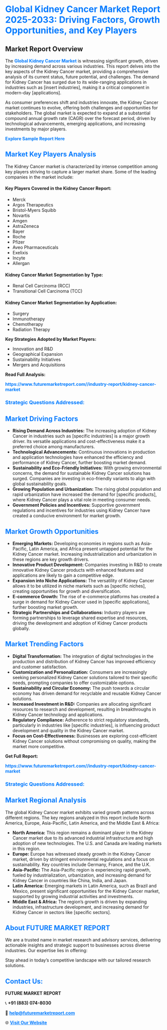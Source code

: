 <h1 style="color: #007BFF;">Global Kidney Cancer Market Report 2025-2033: Driving Factors, Growth Opportunities, and Key Players</h1>

<section id="overview">
<h2>Market Report Overview</h2>
<p>The <a href="https://www.futuremarketreport.com//industry-report/kidney-cancer-market" style="color: #007BFF; text-decoration: none;"><strong>Global Kidney Cancer Market</strong></a> is witnessing significant growth, driven by increasing demand across various industries. This report delves into the key aspects of the Kidney Cancer market, providing a comprehensive analysis of its current status, future potential, and challenges. The demand for Kidney Cancer has surged due to its wide-ranging applications in industries such as [insert industries], making it a critical component in modern-day [applications].</p>
<p>As consumer preferences shift and industries innovate, the Kidney Cancer market continues to evolve, offering both challenges and opportunities for stakeholders. The global market is expected to expand at a substantial compound annual growth rate (CAGR) over the forecast period, driven by technological advancements, emerging applications, and increasing investments by major players.</p>
</section>

<section id="overview">
<p><a href="https://www.futuremarketreport.com//request-sample/reportId=82732" style="color: #007BFF; text-decoration: none;"><strong>Explore Sample Report Here</strong></a></p>
</section>

<section id="key-players">
<h2 style="color: #007BFF;">Market Key Players Analysis</h2>
<p>The Kidney Cancer market is characterized by intense competition among key players striving to capture a larger market share. Some of the leading companies in the market include:</p>
<h4>Key Players Covered in the Kidney Cancer Report:</h4>
<ul><li>Merck</li><li>Argos Therapeutics</li><li>Bristol-Myers Squibb</li><li>Novartis</li><li>Amgen</li><li>AstraZeneca</li><li>Bayer</li><li>Roche</li><li>Pfizer</li><li>Aveo Pharmaceuticals</li><li>Exelixis</li><li>Incyte</li><li>Allergan</li></ul>
<h4>Kidney Cancer Market Segmentation by Type:</h4>
<ul><li>Renal Cell Carcinoma (RCC)</li><li>Transitional Cell Carcinoma (TCC)</li></ul>

<h4>Kidney Cancer Market Segmentation by Application:</h4>
<ul><li>Surgery</li><li>Immunotherapy</li><li>Chemotherapy</li><li>Radiation Therapy</li></ul>
<p><strong>Key Strategies Adopted by Market Players:</strong></p>
<ul>
<li>Innovation and R&D</li>
<li>Geographical Expansion</li>
<li>Sustainability Initiatives</li>
<li>Mergers and Acquisitions</li>
</ul>
</section>

<section>
<p><strong>Read Full Analysis: </strong></p><a href="https://www.futuremarketreport.com//industry-report/kidney-cancer-market" style="color: #007BFF; text-decoration: none;"><strong>https://www.futuremarketreport.com//industry-report/kidney-cancer-market</strong></a>
<h3 style="color: #007BFF;">Strategic Questions Addressed:</h3>
</section>

<section id="driving-factors">
<h2 style="color: #007BFF;">Market Driving Factors</h2>
<ul>
<li><strong>Rising Demand Across Industries:</strong> The increasing adoption of Kidney Cancer in industries such as [specific industries] is a major growth driver. Its versatile applications and cost-effectiveness make it a preferred choice among manufacturers.</li>
<li><strong>Technological Advancements:</strong> Continuous innovations in production and application technologies have enhanced the efficiency and performance of Kidney Cancer, further boosting market demand.</li>
<li><strong>Sustainability and Eco-Friendly Initiatives:</strong> With growing environmental concerns, the demand for sustainable Kidney Cancer solutions has surged. Companies are investing in eco-friendly variants to align with global sustainability goals.</li>
<li><strong>Growing Population and Urbanization:</strong> The rising global population and rapid urbanization have increased the demand for [specific products], where Kidney Cancer plays a vital role in meeting consumer needs.</li>
<li><strong>Government Policies and Incentives:</strong> Supportive government regulations and incentives for industries using Kidney Cancer have created a conducive environment for market growth.</li>
</ul>
</section>

<section id="growth-opportunities">
<h2 style="color: #007BFF;">Market Growth Opportunities</h2>
<ul>
<li><strong>Emerging Markets:</strong> Developing economies in regions such as Asia-Pacific, Latin America, and Africa present untapped potential for the Kidney Cancer market. Increasing industrialization and urbanization in these regions are key growth drivers.</li>
<li><strong>Innovative Product Development:</strong> Companies investing in R&D to create innovative Kidney Cancer products with enhanced features and applications are likely to gain a competitive edge.</li>
<li><strong>Expansion into Niche Applications:</strong> The versatility of Kidney Cancer allows it to be utilized in niche markets such as [specific niches], creating opportunities for growth and diversification.</li>
<li><strong>E-commerce Growth:</strong> The rise of e-commerce platforms has created a surge in demand for Kidney Cancer used in [specific applications], further boosting market growth.</li>
<li><strong>Strategic Partnerships and Collaborations:</strong> Industry players are forming partnerships to leverage shared expertise and resources, driving the development and adoption of Kidney Cancer products globally.</li>
</ul>
</section>

<section id="trending-factors">
<h2 style="color: #007BFF;">Market Trending Factors</h2>
<ul>
<li><strong>Digital Transformation:</strong> The integration of digital technologies in the production and distribution of Kidney Cancer has improved efficiency and customer satisfaction.</li>
<li><strong>Customization and Personalization:</strong> Consumers are increasingly seeking personalized Kidney Cancer solutions tailored to their specific needs, prompting companies to offer customizable options.</li>
<li><strong>Sustainability and Circular Economy:</strong> The push towards a circular economy has driven demand for recyclable and reusable Kidney Cancer solutions.</li>
<li><strong>Increased Investment in R&D:</strong> Companies are allocating significant resources to research and development, resulting in breakthroughs in Kidney Cancer technology and applications.</li>
<li><strong>Regulatory Compliance:</strong> Adherence to strict regulatory standards, particularly in industries like [specific industries], is influencing product development and quality in the Kidney Cancer market.</li>
<li><strong>Focus on Cost-Effectiveness:</strong> Businesses are exploring cost-efficient Kidney Cancer solutions without compromising on quality, making the market more competitive.</li>
</ul>
</section>

<section>
<p><strong>Get Full Report: </strong></p><a href="https://www.futuremarketreport.com//industry-report/kidney-cancer-market" style="color: #007BFF; text-decoration: none;"><strong>https://www.futuremarketreport.com//industry-report/kidney-cancer-market</strong></a>
<h3 style="color: #007BFF;">Strategic Questions Addressed:</h3>
</section>


<section id="regional-analysis">
<h2 style="color: #007BFF;">Market Regional Analysis</h2>
<p>The global Kidney Cancer market exhibits varied growth patterns across different regions. The key regions analyzed in this report include North America, Europe, Asia-Pacific, Latin America, and the Middle East & Africa:</p>
<ul>
<li><strong>North America:</strong> This region remains a dominant player in the Kidney Cancer market due to its advanced industrial infrastructure and high adoption of new technologies. The U.S. and Canada are leading markets in this region.</li>
<li><strong>Europe:</strong> Europe has witnessed steady growth in the Kidney Cancer market, driven by stringent environmental regulations and a focus on sustainability. Key countries include Germany, France, and the U.K.</li>
<li><strong>Asia-Pacific:</strong> The Asia-Pacific region is experiencing rapid growth, fueled by industrialization, urbanization, and increasing demand for Kidney Cancer in countries like China, India, and Japan.</li>
<li><strong>Latin America:</strong> Emerging markets in Latin America, such as Brazil and Mexico, present significant opportunities for the Kidney Cancer market, supported by growing industrial activities and investments.</li>
<li><strong>Middle East & Africa:</strong> The region’s growth is driven by expanding industries, infrastructure development, and increasing demand for Kidney Cancer in sectors like [specific sectors].</li>
</ul>
</section>

<footer>
<h2 style="color: #007BFF;">About FUTURE MARKET REPORT</h2>
<p>We are a trusted name in market research and advisory services, delivering actionable insights and strategic support to businesses across diverse industries. Our expertise lies in offering:</p>

<p>Stay ahead in today’s competitive landscape with our tailored research solutions.</p>

<h2 style="color: #007BFF;">Contact Us:</h2>
<p><strong>FUTURE MARKET REPORT</strong></p>
<p>📞 <strong>+91 (883) 074-8030</strong></p>
<p>📧 <strong><a href="mailto:help@futuremarketreport.com" style="color: #007BFF;">help@futuremarketreport.com</a></strong></p>
<p>🌐 <strong><a href="https://www.futuremarketreport.com/" style="color: #007BFF;">Visit Our Website</a></strong></p>
</footer>
